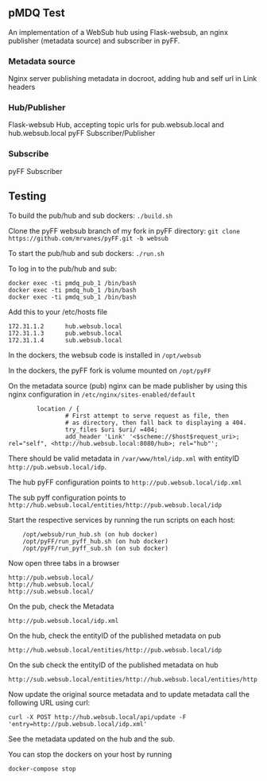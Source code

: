 pMDQ Test
-------------

An implementation of a WebSub hub using Flask-websub, an nginx publisher (metadata source) and subscriber in pyFF.

### Metadata source
Nginx server publishing metadata in docroot, adding hub and self url in Link headers

### Hub/Publisher
Flask-websub Hub, accepting topic urls for pub.websub.local and hub.websub.local
pyFF Subscriber/Publisher

### Subscribe
pyFF Subscriber

## Testing
To build the pub/hub and sub dockers:
```./build.sh```

Clone the pyFF websub branch of my fork in pyFF directory:
```git clone https://github.com/mrvanes/pyFF.git -b websub```


To start the pub/hub and sub dockers:
```./run.sh```

To log in to the pub/hub and sub:
```
docker exec -ti pmdq_pub_1 /bin/bash
docker exec -ti pmdq_hub_1 /bin/bash
docker exec -ti pmdq_sub_1 /bin/bash
```

Add this to your /etc/hosts file
```
172.31.1.2      hub.websub.local
172.31.1.3      pub.websub.local
172.31.1.4      sub.websub.local
```

In the dockers, the websub code is installed in
```/opt/websub```

In the dockers, the pyFF fork is volume mounted on
```/opt/pyFF```

On the metadata source (pub) nginx can be made publisher by using this nginx configuration in ```/etc/nginx/sites-enabled/default```
```
        location / {
                # First attempt to serve request as file, then
                # as directory, then fall back to displaying a 404.
                try_files $uri $uri/ =404;
                add_header 'Link' '<$scheme://$host$request_uri>; rel="self", <http://hub.websub.local:8080/hub>; rel="hub"';
```

There should be valid metadata in ```/var/www/html/idp.xml``` with entityID ```http://pub.websub.local/idp```.

The hub pyFF configuration points to ```http://pub.websub.local/idp.xml```

The sub pyff configuration points to ```http://hub.websub.local/entities/http://pub.websub.local/idp```

Start the respective services by running the run scripts on each host:

```
    /opt/websub/run_hub.sh (on hub docker)
    /opt/pyFF/run_pyff_hub.sh (on hub docker)
    /opt/pyFF/run_pyff_sub.sh (on sub docker)
```

Now open three tabs in a browser
```
http://pub.websub.local/
http://hub.websub.local/
http://sub.websub.local/
```

On the pub, check the Metadata
```
http://pub.websub.local/idp.xml
```

On the hub, check the entityID of the published metadata on pub
```
http://hub.websub.local/entities/http://pub.websub.local/idp
```

On the sub check the entityID of the published metadata on hub
```
http://sub.websub.local/entities/http://hub.websub.local/entities/http://pub.websub.local/idp
```

Now update the original source metadata and to update metadata call the following URL using curl:

```
curl -X POST http://hub.websub.local/api/update -F 'entry=http://pub.websub.local/idp.xml'
```

See the metadata updated on the hub and the sub.


You can stop the dockers on your host by running
```
docker-compose stop
```
